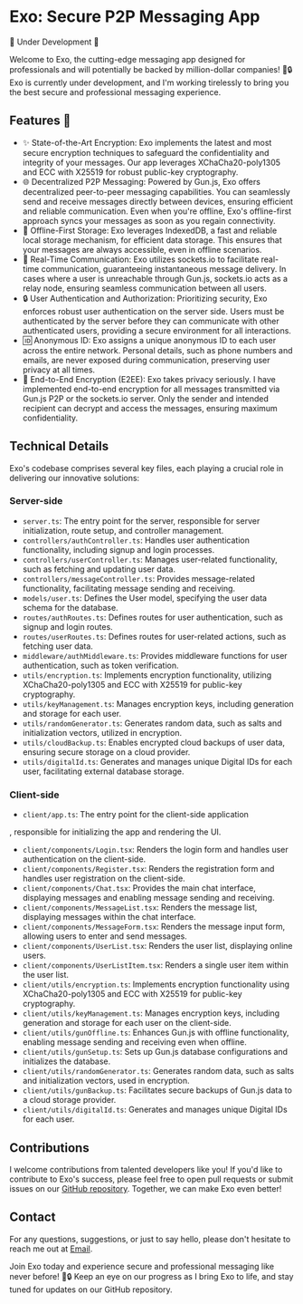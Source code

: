 # Exo: Secure P2P Messaging App 
🚧 Under Development 🚧

Welcome to Exo, the cutting-edge messaging app designed for professionals and will potentially be backed by million-dollar companies! 💬🔒 Exo is currently under development, and I'm working tirelessly to bring you the best secure and professional messaging experience.

## Features 🌟
- ✨ State-of-the-Art Encryption: Exo implements the latest and most secure encryption techniques to safeguard the confidentiality and integrity of your messages. Our app leverages XChaCha20-poly1305 and ECC with X25519 for robust public-key cryptography.
- 🌐 Decentralized P2P Messaging: Powered by Gun.js, Exo offers decentralized peer-to-peer messaging capabilities. You can seamlessly send and receive messages directly between devices, ensuring efficient and reliable communication. Even when you're offline, Exo's offline-first approach syncs your messages as soon as you regain connectivity.
- 💾 Offline-First Storage: Exo leverages IndexedDB, a fast and reliable local storage mechanism, for efficient data storage. This ensures that your messages are always accessible, even in offline scenarios.
- 🔌 Real-Time Communication: Exo utilizes sockets.io to facilitate real-time communication, guaranteeing instantaneous message delivery. In cases where a user is unreachable through Gun.js, sockets.io acts as a relay node, ensuring seamless communication between all users.
- 🔒 User Authentication and Authorization: Prioritizing security, Exo enforces robust user authentication on the server side. Users must be authenticated by the server before they can communicate with other authenticated users, providing a secure environment for all interactions.
- 🆔 Anonymous ID: Exo assigns a unique anonymous ID to each user across the entire network. Personal details, such as phone numbers and emails, are never exposed during communication, preserving user privacy at all times.
- 🔐 End-to-End Encryption (E2EE): Exo takes privacy seriously. I have implemented end-to-end encryption for all messages transmitted via Gun.js P2P or the sockets.io server. Only the sender and intended recipient can decrypt and access the messages, ensuring maximum confidentiality.

## Technical Details

Exo's codebase comprises several key files, each playing a crucial role in delivering our innovative solutions:

### Server-side
- `server.ts`: The entry point for the server, responsible for server initialization, route setup, and controller management.
- `controllers/authController.ts`: Handles user authentication functionality, including signup and login processes.
- `controllers/userController.ts`: Manages user-related functionality, such as fetching and updating user data.
- `controllers/messageController.ts`: Provides message-related functionality, facilitating message sending and receiving.
- `models/user.ts`: Defines the User model, specifying the user data schema for the database.
- `routes/authRoutes.ts`: Defines routes for user authentication, such as signup and login routes.
- `routes/userRoutes.ts`: Defines routes for user-related actions, such as fetching user data.
- `middleware/authMiddleware.ts`: Provides middleware functions for user authentication, such as token verification.
- `utils/encryption.ts`: Implements encryption functionality, utilizing XChaCha20-poly1305 and ECC with X25519 for public-key cryptography.
- `utils/keyManagement.ts`: Manages encryption keys, including generation and storage for each user.
- `utils/randomGenerator.ts`: Generates random data, such as salts and initialization vectors, utilized in encryption.
- `utils/cloudBackup.ts`: Enables encrypted cloud backups of user data, ensuring secure storage on a cloud provider.
- `utils/digitalId.ts`: Generates and manages unique Digital IDs for each user, facilitating external database storage.

### Client-side
- `client/app.ts`: The entry point for the client-side application

, responsible for initializing the app and rendering the UI.
- `client/components/Login.tsx`: Renders the login form and handles user authentication on the client-side.
- `client/components/Register.tsx`: Renders the registration form and handles user registration on the client-side.
- `client/components/Chat.tsx`: Provides the main chat interface, displaying messages and enabling message sending and receiving.
- `client/components/MessageList.tsx`: Renders the message list, displaying messages within the chat interface.
- `client/components/MessageForm.tsx`: Renders the message input form, allowing users to enter and send messages.
- `client/components/UserList.tsx`: Renders the user list, displaying online users.
- `client/components/UserListItem.tsx`: Renders a single user item within the user list.
- `client/utils/encryption.ts`: Implements encryption functionality using XChaCha20-poly1305 and ECC with X25519 for public-key cryptography.
- `client/utils/keyManagement.ts`: Manages encryption keys, including generation and storage for each user on the client-side.
- `client/utils/gunOffline.ts`: Enhances Gun.js with offline functionality, enabling message sending and receiving even when offline.
- `client/utils/gunSetup.ts`: Sets up Gun.js database configurations and initializes the database.
- `client/utils/randomGenerator.ts`: Generates random data, such as salts and initialization vectors, used in encryption.
- `client/utils/gunBackup.ts`: Facilitates secure backups of Gun.js data to a cloud storage provider.
- `client/utils/digitalId.ts`: Generates and manages unique Digital IDs for each user.

## Contributions

I welcome contributions from talented developers like you! If you'd like to contribute to Exo's success, please feel free to open pull requests or submit issues on our [GitHub repository](https://github.com/xwedx00/Exo). Together, we can make Exo even better!

## Contact

For any questions, suggestions, or just to say hello, please don't hesitate to reach me out at [Email](mailto:xwedx00@protonmail.com).

Join Exo today and experience secure and professional messaging like never before! 💼🔒 Keep an eye on our progress as I bring Exo to life, and stay tuned for updates on our GitHub repository.
